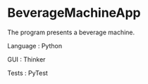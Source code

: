 # BeverageMachineApp


The program presents a beverage machine.

Language : Python

GUI : Thinker

Tests : PyTest
